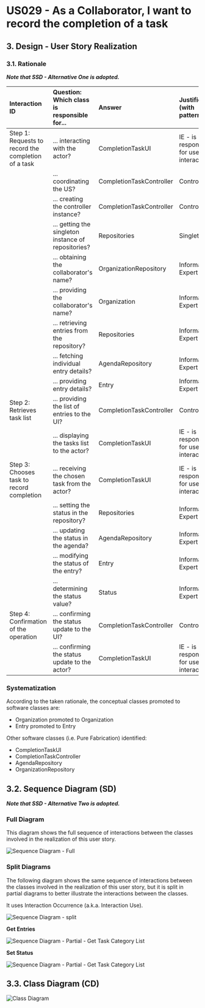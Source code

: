 # US029 - As a Collaborator, I want to record the completion of a task

## 3. Design - User Story Realization 

### 3.1. Rationale

_**Note that SSD - Alternative One is adopted.**_

| Interaction ID                                      | Question: Which class is responsible for...         | Answer                   | Justification (with patterns)              |
|:----------------------------------------------------|:----------------------------------------------------|:-------------------------|:-------------------------------------------|
| Step 1: Requests to record the completion of a task | ... interacting with the actor?                     | CompletionTaskUI         | IE - is responsible for user interactions. |
|                                                     | ... coordinating the US?                            | CompletionTaskController | Controller                                 |
|                                                     | ... creating the controller instance?               | CompletionTaskController | Controller                                 |
|                                                     | ... getting the singleton instance of repositories? | Repositories             | Singleton                                  |
|                                                     | ... obtaining the collaborator's name?              | OrganizationRepository   | Information Expert                         |
|                                                     | ... providing the collaborator's name?              | Organization             | Information Expert                         |
|                                                     | ... retrieving entries from the repository?         | Repositories             | Information Expert                         |
|                                                     | ... fetching individual entry details?              | AgendaRepository         | Information Expert                         |
|                                                     | ... providing entry details?                        | Entry                    | Information Expert                         |
| Step 2: Retrieves task list                         | ... providing the list of entries to the UI?        | CompletionTaskController | Controller                                 |
|                                                     | ... displaying the tasks list to the actor?         | CompletionTaskUI         | IE - is responsible for user interactions. |
| Step 3: Chooses task to record completion           | ... receiving the chosen task from the actor?       | CompletionTaskUI         | IE - is responsible for user interactions. |
|                                                     | ... setting the status in the repository?           | Repositories             | Information Expert                         |
|                                                     | ... updating the status in the agenda?              | AgendaRepository         | Information Expert                         |
|                                                     | ... modifying the status of the entry?              | Entry                    | Information Expert                         |
|                                                     | ... determining the status value?                   | Status                   | Information Expert                         |
| Step 4: Confirmation of the operation               | ... confirming the status update to the UI?         | CompletionTaskController | Controller                                 |
|                                                     | ... confirming the status update to the actor?      | CompletionTaskUI         | IE - is responsible for user interactions. |

### Systematization ##

According to the taken rationale, the conceptual classes promoted to software classes are:

* Organization promoted to Organization
* Entry promoted to Entry

Other software classes (i.e. Pure Fabrication) identified:

* CompletionTaskUI
* CompletionTaskController
* AgendaRepository
* OrganizationRepository


## 3.2. Sequence Diagram (SD)

_**Note that SSD - Alternative Two is adopted.**_

### Full Diagram

This diagram shows the full sequence of interactions between the classes involved in the realization of this user story.

![Sequence Diagram - Full](svg/us029-sequence-diagram-full.svg)

### Split Diagrams

The following diagram shows the same sequence of interactions between the classes involved in the realization of this user story, but it is split in partial diagrams to better illustrate the interactions between the classes.

It uses Interaction Occurrence (a.k.a. Interaction Use).

![Sequence Diagram - split](svg/us029-sequence-diagram-split.svg)

**Get Entries**

![Sequence Diagram - Partial - Get Task Category List](svg/us029-sequence-diagram-partial-get-entries.svg)

**Set Status**

![Sequence Diagram - Partial - Get Task Category List](svg/us029-sequence-diagram-partial-set-status.svg)


## 3.3. Class Diagram (CD)

![Class Diagram](svg/us029-class-diagram.svg)